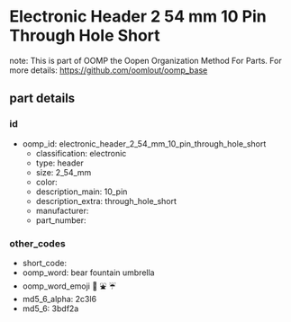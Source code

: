 # Electronic Header 2 54 mm 10 Pin Through Hole Short  

note: This is part of OOMP the Oopen Organization Method For Parts. For more details: https://github.com/oomlout/oomp_base

##  part details





### id
* oomp_id: electronic_header_2_54_mm_10_pin_through_hole_short
  * classification: electronic
  * type: header
  * size: 2_54_mm
  * color: 
  * description_main: 10_pin
  * description_extra: through_hole_short
  * manufacturer: 
  * part_number: 

### other_codes
* short_code: 
* oomp_word: bear fountain umbrella
* oomp_word_emoji :bear: :fountain: :umbrella:
* md5_6_alpha: 2c3l6
* md5_6: 3bdf2a